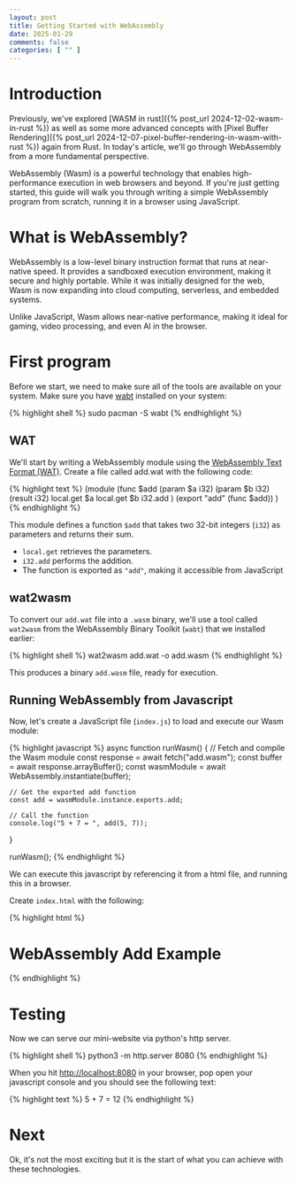 ```yaml
---
layout: post
title: Getting Started with WebAssembly
date: 2025-01-29
comments: false
categories: [ "" ]
---
```


# Introduction

Previously, we've explored [WASM in rust]({% post_url 2024-12-02-wasm-in-rust %}) as well as some more advanced 
concepts with [Pixel Buffer Rendering]({% post_url 2024-12-07-pixel-buffer-rendering-in-wasm-with-rust %}) again from 
Rust. In today's article, we'll go through WebAssembly from a more fundamental perspective.

WebAssembly (Wasm) is a powerful technology that enables high-performance execution in web browsers and beyond. If 
you're just getting started, this guide will walk you through writing a simple WebAssembly program from scratch, 
running it in a browser using JavaScript.

# What is WebAssembly?

WebAssembly is a low-level binary instruction format that runs at near-native speed. It provides a sandboxed execution 
environment, making it secure and highly portable. While it was initially designed for the web, Wasm is now expanding 
into cloud computing, serverless, and embedded systems.

Unlike JavaScript, Wasm allows near-native performance, making it ideal for gaming, video processing, and even AI in 
the browser.

# First program

Before we start, we need to make sure all of the tools are available on your system. Make sure you have 
[wabt](https://github.com/WebAssembly/wabt) installed on your system:

{% highlight shell %}
sudo pacman -S wabt
{% endhighlight %}

## WAT

We'll start by writing a WebAssembly module using the [WebAssembly Text Format (WAT)](https://webassembly.github.io/spec/core/text/index.html). 
Create a file called add.wat with the following code:

{% highlight text %}
(module
  (func $add (param $a i32) (param $b i32) (result i32)
    local.get $a
    local.get $b
    i32.add
  )
  (export "add" (func $add))
)
{% endhighlight %}

This module defines a function `$add` that takes two 32-bit integers (`i32`) as parameters and returns their sum. 

* `local.get` retrieves the parameters.
* `i32.add` performs the addition.
* The function is exported as `"add"`, making it accessible from JavaScript

## wat2wasm

To convert our `add.wat` file into a `.wasm` binary, we'll use a tool called `wat2wasm` from the 
WebAssembly Binary Toolkit (`wabt`) that we installed earlier:

{% highlight shell %}
wat2wasm add.wat -o add.wasm
{% endhighlight %}

This produces a binary `add.wasm` file, ready for execution.

## Running WebAssembly from Javascript

Now, let's create a JavaScript file (`index.js`) to load and execute our Wasm module:

{% highlight javascript %}
async function runWasm() {
    // Fetch and compile the Wasm module
    const response = await fetch("add.wasm");
    const buffer = await response.arrayBuffer();
    const wasmModule = await WebAssembly.instantiate(buffer);

    // Get the exported add function
    const add = wasmModule.instance.exports.add;

    // Call the function
    console.log("5 + 7 = ", add(5, 7));
}

runWasm();
{% endhighlight %}

We can execute this javascript by referencing it from a html file, and running this in a browser.

Create `index.html` with the following:

{% highlight html %}
<!DOCTYPE html>
<html lang="en">
<head>
    <meta charset="UTF-8">
    <meta name="viewport" content="width=device-width, initial-scale=1.0">
    <title>WebAssembly Example</title>
</head>
<body>
    <h1>WebAssembly Add Example</h1>
    <script src="index.js"></script>
</body>
</html>
{% endhighlight %}

# Testing

Now we can serve our mini-website via python's http server.

{% highlight shell %}
python3 -m http.server 8080
{% endhighlight %}

When you hit [http://localhost:8080](http://localhost:8080) in your browser, pop open your javascript console and you 
should see the following text:

{% highlight text %}
5 + 7 = 12
{% endhighlight %}

# Next

Ok, it's not the most exciting but it is the start of what you can achieve with these technologies.
